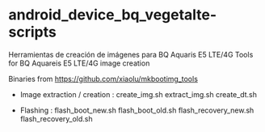# android_device_bq_vegetalte-scripts
Herramientas de creación de imágenes para BQ Aquaris E5 LTE/4G
Tools for BQ Aquareis E5 LTE/4G image creation

Binaries from https://github.com/xiaolu/mkbootimg_tools

- Image extraction / creation :
create_img.sh
extract_img.sh
create_dt.sh

- Flashing :
flash_boot_new.sh
flash_boot_old.sh
flash_recovery_new.sh
flash_recovery_old.sh

